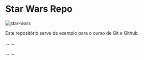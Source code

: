 # Star Wars Repo

![star-wars](https://user-images.githubusercontent.com/57160228/123820065-a94b1780-d8d0-11eb-8d43-f9a20eda0597.jpg)

Este repositório serve de exemplo para o curso de Git e Github.


.......


.......